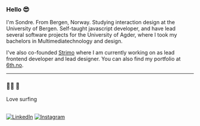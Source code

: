### Hello 😎


I'm Sondre. From Bergen, Norway. Studying interaction design at the University of Bergen.
Self-taught javascript developer, and have lead several software projects for the University of Agder, where I took my bachelors in Multimediatechnology and design.

I've also co-founded [Strimo](https://strimo.no) where I am currently working on as lead frontend developer and lead designer.
You can also find my portfolio at [6th.no](https://6th.no).

___

### 🏄‍♂️ 🐢 
Love surfing
<br />
<br />

<a href="https://www.linkedin.com/in/sondre-moldskred-netteland/" target="_blank"><img src="https://img.shields.io/badge/LinkedIn-%230077B5.svg?&style=flat-square&logo=linkedin&logoColor=white" alt="LinkedIn"></a>
<a href="https://www.instagram.com/noise.displacement/" target="_blank"><img src="https://img.shields.io/badge/Instagram-%23E4405F.svg?&style=flat-square&logo=instagram&logoColor=white" alt="Instagram"></a>
<!--
**noise-displacement/noise-displacement** is a ✨ _special_ ✨ repository because its `README.md` (this file) appears on your GitHub profile.

Here are some ideas to get you started:

- 🔭 I’m currently working on ...
- 🌱 I’m currently learning ...
- 👯 I’m looking to collaborate on ...
- 🤔 I’m looking for help with ...
- 💬 Ask me about ...
- 📫 How to reach me: ...
- 😄 Pronouns: ...
- ⚡ Fun fact: ...
-->
